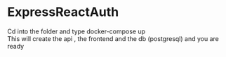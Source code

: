 # ExpressReactAuth
Cd into the folder and type docker-compose up \
This will create the api , the frontend and the db (postgresql) and you are ready
